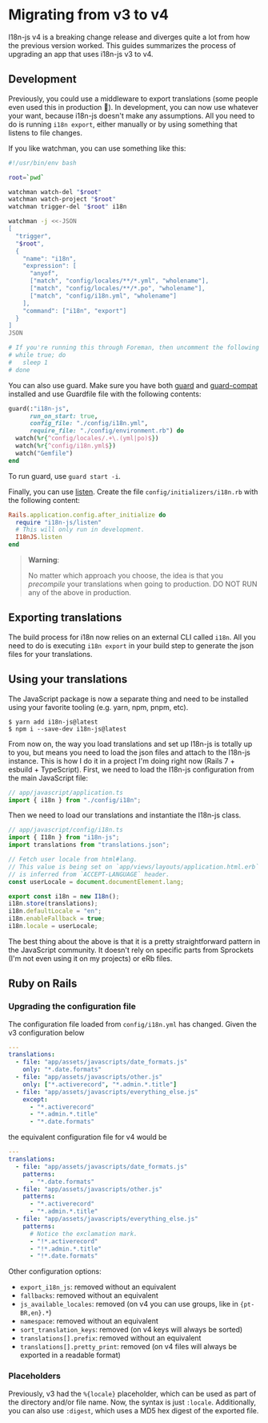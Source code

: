 # Migrating from v3 to v4

I18n-js v4 is a breaking change release and diverges quite a lot from how the
previous version worked. This guides summarizes the process of upgrading an app
that uses i18n-js v3 to v4.

## Development

Previously, you could use a middleware to export translations (some people even
used this in production 😬). In development, you can now use whatever your want,
because i18n-js doesn't make any assumptions. All you need to do is running
`i18n export`, either manually or by using something that listens to file
changes.

If you like watchman, you can use something like this:

```bash
#!/usr/bin/env bash

root=`pwd`

watchman watch-del "$root"
watchman watch-project "$root"
watchman trigger-del "$root" i18n

watchman -j <<-JSON
[
  "trigger",
  "$root",
  {
    "name": "i18n",
    "expression": [
      "anyof",
      ["match", "config/locales/**/*.yml", "wholename"],
      ["match", "config/locales/**/*.po", "wholename"],
      ["match", "config/i18n.yml", "wholename"]
    ],
    "command": ["i18n", "export"]
  }
]
JSON

# If you're running this through Foreman, then uncomment the following lines:
# while true; do
#   sleep 1
# done
```

You can also use guard. Make sure you have both
[guard](https://rubygems.org/packages/guard) and
[guard-compat](https://rubygems.org/packages/guard-compat) installed and use
Guardfile file with the following contents:

```ruby
guard(:"i18n-js",
      run_on_start: true,
      config_file: "./config/i18n.yml",
      require_file: "./config/environment.rb") do
  watch(%r{^config/locales/.+\.(yml|po)$})
  watch(%r{^config/i18n.yml$})
  watch("Gemfile")
end
```

To run guard, use `guard start -i`.

Finally, you can use [listen](https://rubygems.org/gems/listen). Create the file
`config/initializers/i18n.rb` with the following content:

```ruby
Rails.application.config.after_initialize do
  require "i18n-js/listen"
  # This will only run in development.
  I18nJS.listen
end
```

> **Warning**:
>
> No matter which approach you choose, the idea is that you _precompile_ your
> translations when going to production. DO NOT RUN any of the above in
> production.

## Exporting translations

The build process for i18n now relies on an external CLI called `i18n`. All you
need to do is executing `i18n export` in your build step to generate the json
files for your translations.

## Using your translations

The JavaScript package is now a separate thing and need to be installed using
your favorite tooling (e.g. yarn, npm, pnpm, etc).

```console
$ yarn add i18n-js@latest
$ npm i --save-dev i18n-js@latest
```

From now on, the way you load translations and set up I18n-js is totally up to
you, but means you need to load the json files and attach to the I18n-js
instance. This is how I do it in a project I'm doing right now (Rails 7 +
esbuild + TypeScript). First, we need to load the I18n-js configuration from the
main JavaScript file:

```typescript
// app/javascript/application.ts
import { i18n } from "./config/i18n";
```

Then we need to load our translations and instantiate the I18n-js class.

```typescript
// app/javascript/config/i18n.ts
import { I18n } from "i18n-js";
import translations from "translations.json";

// Fetch user locale from html#lang.
// This value is being set on `app/views/layouts/application.html.erb` and
// is inferred from `ACCEPT-LANGUAGE` header.
const userLocale = document.documentElement.lang;

export const i18n = new I18n();
i18n.store(translations);
i18n.defaultLocale = "en";
i18n.enableFallback = true;
i18n.locale = userLocale;
```

The best thing about the above is that it is a pretty straightforward pattern in
the JavaScript community. It doesn't rely on specific parts from Sprockets (I'm
not even using it on my projects) or eRb files.

## Ruby on Rails

### Upgrading the configuration file

The configuration file loaded from `config/i18n.yml` has changed. Given the v3
configuration below

```yaml
---
translations:
  - file: "app/assets/javascripts/date_formats.js"
    only: "*.date.formats"
  - file: "app/assets/javascripts/other.js"
    only: ["*.activerecord", "*.admin.*.title"]
  - file: "app/assets/javascripts/everything_else.js"
    except:
      - "*.activerecord"
      - "*.admin.*.title"
      - "*.date.formats"
```

the equivalent configuration file for v4 would be

```yaml
---
translations:
  - file: "app/assets/javascripts/date_formats.js"
    patterns:
      - "*.date.formats"
  - file: "app/assets/javascripts/other.js"
    patterns:
      - "*.activerecord"
      - "*.admin.*.title"
  - file: "app/assets/javascripts/everything_else.js"
    patterns:
      # Notice the exclamation mark.
      - "!*.activerecord"
      - "!*.admin.*.title"
      - "!*.date.formats"
```

Other configuration options:

- `export_i18n_js`: removed without an equivalent
- `fallbacks`: removed without an equivalent
- `js_available_locales`: removed (on v4 you can use groups, like in
  `{pt-BR,en}.*`)
- `namespace`: removed without an equivalent
- `sort_translation_keys`: removed (on v4 keys will always be sorted)
- `translations[].prefix`: removed without an equivalent
- `translations[].pretty_print`: removed (on v4 files will always be exported in
  a readable format)

### Placeholders

Previously, v3 had the `%{locale}` placeholder, which can be used as part of the
directory and/or file name. Now, the syntax is just `:locale`. Additionally, you
can also use `:digest`, which uses a MD5 hex digest of the exported file.
